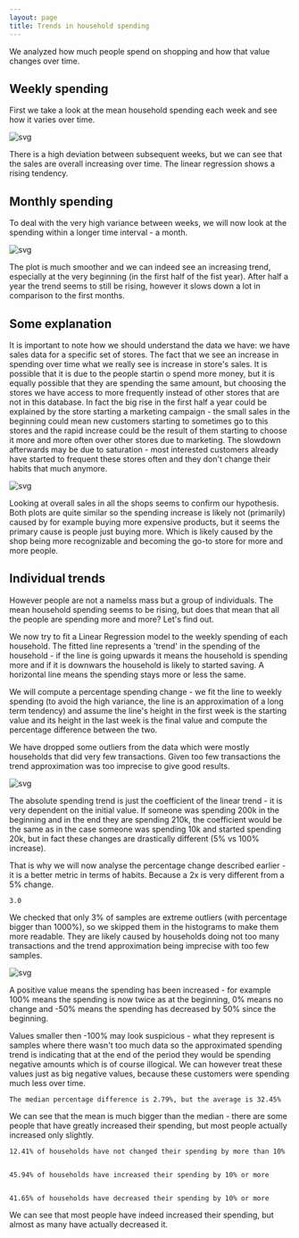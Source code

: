 ```yaml
---
layout: page
title: Trends in household spending
---
```

We analyzed how much people spend on shopping and how that value changes over time.

## Weekly spending

First we take a look at the mean household spending each week and see how it varies over time.


![svg](SpendingTrends_files/SpendingTrends_6_0.svg)


There is a high deviation between subsequent weeks, but we can see that the sales are overall increasing over time. The linear regression shows a rising tendency.

## Monthly spending
To deal with the very high variance between weeks, we will now look at the spending within a longer time interval - a month.


![svg](SpendingTrends_files/SpendingTrends_11_0.svg)


The plot is much smoother and we can indeed see an increasing trend, especially at the very beginning (in the first half of the fist year). After half a year the trend seems to still be rising, however it slows down a lot in comparison to the first months.

## Some explanation
It is important to note how we should understand the data we have: we have sales data for a specific set of stores. The fact that we see an increase in spending over time what we really see is increase in store's sales. It is possible that it is due to the people startin o spend more money, but it is equally possible that they are spending the same amount, but choosing the stores we have access to more frequently instead of other stores that are not in this database. In fact the big rise in the first half a year could be explained by the store starting a marketing campaign - the small sales in the beginning could mean new customers starting to sometimes go to this stores and the rapid increase could be the result of them starting to choose it more and more often over other stores due to marketing. The slowdown afterwards may be due to saturation - most interested customers already have started to frequent these stores often and they don't change their habits that much anymore.


![svg](SpendingTrends_files/SpendingTrends_14_0.svg)


Looking at overall sales in all the shops seems to confirm our hypothesis. Both plots are quite similar so the spending increase is likely not (primarily) caused by for example buying more expensive products, but it seems the primary cause is people just buying more. Which is likely caused by the shop being more recognizable and becoming the go-to store for more and more people.

## Individual trends

However people are not a namelss mass but a group of individuals. The mean household spending seems to be rising, but does that mean that all the people are spending more and more? Let's find out.

We now try to fit a Linear Regression model to the weekly spending of each household. The fitted line represents a 'trend' in the spending of the household - if the line is going upwards it means the household is spending more and if it is downwars the household is likely to started saving. A horizontal line means the spending stays more or less the same.

We will compute a percentage spending change - we fit the line to weekly spending (to avoid the high variance, the line is an approximation of a long term tendency) and assume the line's height in the first week is the starting value and its height in the last week is the final value and compute the percentage difference between the two.

We have dropped some outliers from the data which were mostly households that did very few transactions. Given too few transactions the trend approximation was too imprecise to give good results.


![svg](SpendingTrends_files/SpendingTrends_26_0.svg)


The absolute spending trend is just the coefficient of the linear trend - it is very dependent on the initial value. If someone was spending 200k in the beginning and in the end they are spending 210k, the coefficient would be the same as in the case someone was spending 10k and started spending 20k, but in fact these changes are drastically different (5% vs 100% increase).

That is why we will now analyse the percentage change described earlier - it is a better metric in terms of habits. Because a 2x is very different from a 5% change.




    3.0



We checked that only 3% of samples are extreme outliers (with percentage bigger than 1000%), so we skipped them in the histograms to make them more readable. They are likely caused by households doing not too many transactions and the trend approximation being imprecise with too few samples.


![svg](SpendingTrends_files/SpendingTrends_31_0.svg)


A positive value means the spending has been increased - for example 100% means the spending is now twice as at the beginning, 0% means no change and -50% means the spending has decreased by 50% since the beginning.

Values smaller then -100% may look suspicious - what they represent is samples where there wasn't too much data so the approximated spending trend is indicating that at the end of the period they would be spending negative amounts which is of course illogical.
We can however treat these values just as big negative values, because these customers were spending much less over time.

    The median percentage difference is 2.79%, but the average is 32.45%


We can see that the mean is much bigger than the median - there are some people that have greatly increased their spending, but most people actually increased only slightly.

    12.41% of households have not changed their spending by more than 10%


    45.94% of households have increased their spending by 10% or more


    41.65% of households have decreased their spending by 10% or more


We can see that most people have indeed increased their spending, but almost as many have actually decreased it.


